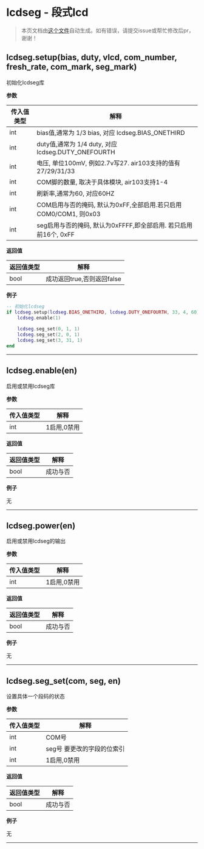# lcdseg - 段式lcd

> 本页文档由[这个文件](https://gitee.com/openLuat/LuatOS/tree/master/luat/modules/luat_lib_lcdseg.c)自动生成。如有错误，请提交issue或帮忙修改后pr，谢谢！


## lcdseg.setup(bias, duty, vlcd, com_number, fresh_rate, com_mark, seg_mark)

初始化lcdseg库

**参数**

|传入值类型|解释|
|-|-|
|int|bias值,通常为 1/3 bias, 对应 lcdseg.BIAS_ONETHIRD|
|int|duty值,通常为 1/4 duty, 对应 lcdseg.DUTY_ONEFOURTH|
|int|电压, 单位100mV, 例如2.7v写27. air103支持的值有 27/29/31/33|
|int|COM脚的数量, 取决于具体模块, air103支持1-4|
|int|刷新率,通常为60, 对应60HZ|
|int|COM启用与否的掩码, 默认为0xFF,全部启用.若只启用COM0/COM1, 则0x03|
|int|seg启用与否的掩码, 默认为0xFFFF,即全部启用. 若只启用前16个, 0xFF|

**返回值**

|返回值类型|解释|
|-|-|
|bool|成功返回true,否则返回false|

**例子**

```lua
-- 初始化lcdseg
if lcdseg.setup(lcdseg.BIAS_ONETHIRD, lcdseg.DUTY_ONEFOURTH, 33, 4, 60) then
    lcdseg.enable(1)
    
    lcdseg.seg_set(0, 1, 1)
    lcdseg.seg_set(2, 0, 1)
    lcdseg.seg_set(3, 31, 1)
end

```

---

## lcdseg.enable(en)

启用或禁用lcdseg库

**参数**

|传入值类型|解释|
|-|-|
|int|1启用,0禁用|

**返回值**

|返回值类型|解释|
|-|-|
|bool|成功与否|

**例子**

无

---

## lcdseg.power(en)

启用或禁用lcdseg的输出

**参数**

|传入值类型|解释|
|-|-|
|int|1启用,0禁用|

**返回值**

|返回值类型|解释|
|-|-|
|bool|成功与否|

**例子**

无

---

## lcdseg.seg_set(com, seg, en)

设置具体一个段码的状态

**参数**

|传入值类型|解释|
|-|-|
|int|COM号|
|int|seg号 要更改的字段的位索引|
|int|1启用,0禁用|

**返回值**

|返回值类型|解释|
|-|-|
|bool|成功与否|

**例子**

无

---

